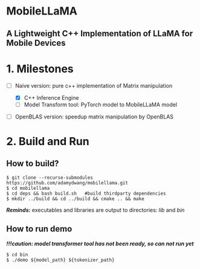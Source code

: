 # MobileLLaMA
## A Lightweight C++ Implementation of LLaMA for Mobile Devices

# 1. Milestones

- [ ] Naive version: pure c++ implementation of Matrix manipulation
  - [x] C++ Inference Engine
  - [ ] Model Transform tool: PyTorch model to MobileLLaMA model 
- [ ] OpenBLAS version: speedup matrix manipulation by OpenBLAS


# 2. Build and Run

## How to build?

```
$ git clone --recurse-submodules https://github.com/adamydwang/mobilellama.git
$ cd mobilellama
$ cd deps && bash build.sh   #build thirdparty dependencies
$ mkdir ../build && cd ../build && cmake .. && make
```

***Reminds:*** executables and libraries are output to directories: *lib* and *bin*

## How to run demo

***!!!caution: model transformer tool has not been ready, so can not run yet***

```
$ cd bin
$ ./demo ${model_path} ${tokenizer_path}
```

